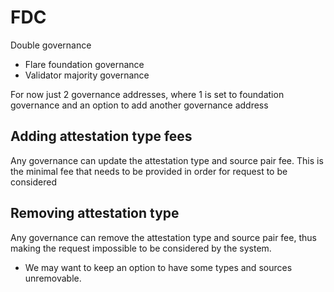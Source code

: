 # FDC

Double governance
- Flare foundation governance
- Validator majority governance

For now just 2 governance addresses, where 1 is set to foundation governance and an option to add another governance address


## Adding attestation type fees

Any governance can update the attestation type and source pair fee. This is the minimal fee that needs to be provided in order for request to be considered

## Removing attestation type

Any governance can remove the attestation type and source pair fee, thus making the request impossible to be considered by the system. 
- We may want to keep an option to have some types and sources unremovable. 